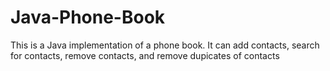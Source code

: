 # Java-Phone-Book
This is a Java implementation of a phone book. It can add contacts, search for contacts, remove contacts, and remove dupicates of contacts
